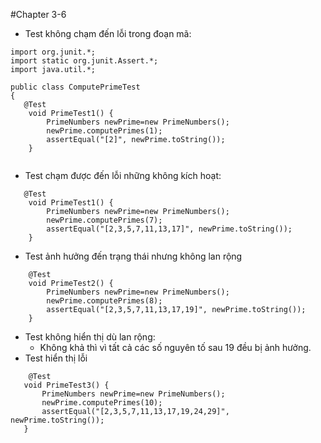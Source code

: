 #Chapter 3-6

+ Test không chạm đến lỗi trong đoạn mã:
```
import org.junit.*;
import static org.junit.Assert.*;
import java.util.*;

public class ComputePrimeTest
{
   @Test
    void PrimeTest1() {
        PrimeNumbers newPrime=new PrimeNumbers();
        newPrime.computePrimes(1);
        assertEqual("[2]", newPrime.toString());
    }
    
```
+ Test chạm được đến lỗi những không kích hoạt:
```
   @Test
    void PrimeTest1() {
        PrimeNumbers newPrime=new PrimeNumbers();
        newPrime.computePrimes(7);
        assertEqual("[2,3,5,7,11,13,17]", newPrime.toString());
    }   
```
+ Test ảnh hưởng đến trạng thái nhưng không lan rộng
```
    @Test
    void PrimeTest2() {
        PrimeNumbers newPrime=new PrimeNumbers();
        newPrime.computePrimes(8);
        assertEqual("[2,3,5,7,11,13,17,19]", newPrime.toString());
    }    
```
+ Test không hiển thị dù lan rộng:
   - Không khả thì vì tất cả các số nguyên tố sau 19 đều bị ảnh hưởng.
+ Test hiển thị lỗi
 ```
     @Test
    void PrimeTest3() {
        PrimeNumbers newPrime=new PrimeNumbers();
        newPrime.computePrimes(10);
        assertEqual("[2,3,5,7,11,13,17,19,24,29]", newPrime.toString());
    }
    
 ```
